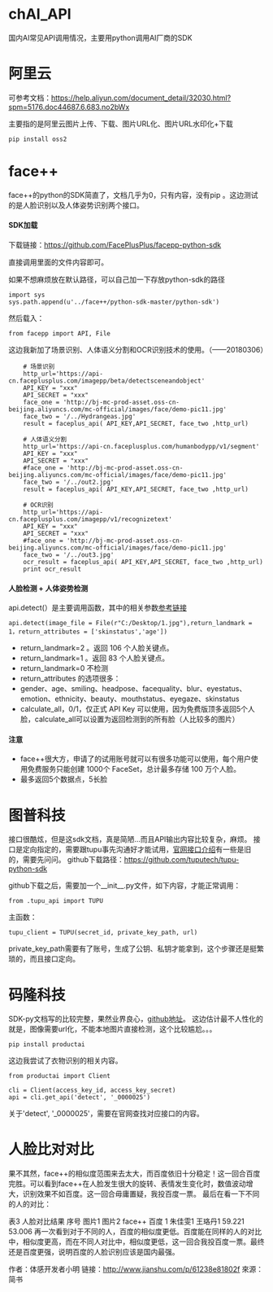# chAI_API

国内AI常见API调用情况，主要用python调用AI厂商的SDK



# 阿里云

可参考文档：https://help.aliyun.com/document_detail/32030.html?spm=5176.doc44687.6.683.no2bWx


主要指的是阿里云图片上传、下载、图片URL化、图片URL水印化+下载

```
pip install oss2
```

# face++
face++的python的SDK简直了，文档几乎为0，只有内容，没有pip 。这边测试的是人脸识别以及人体姿势识别两个接口。

#### SDK加载
下载链接：https://github.com/FacePlusPlus/facepp-python-sdk

直接调用里面的文件内容即可。

如果不想麻烦放在默认路径，可以自己加一下存放python-sdk的路径

```
import sys
sys.path.append(u'../face++/python-sdk-master/python-sdk')
```
然后载入：

```
from facepp import API, File
```

这边我新加了场景识别、人体语义分割和OCR识别技术的使用。（——20180306）
```
	# 场景识别
	http_url='https://api-cn.faceplusplus.com/imagepp/beta/detectsceneandobject'
	API_KEY = "xxx"
	API_SECRET = "xxx"
	face_one = 'http://bj-mc-prod-asset.oss-cn-beijing.aliyuncs.com/mc-official/images/face/demo-pic11.jpg'
	face_two = '/../Hydrangeas.jpg'
	result = faceplus_api( API_KEY,API_SECRET, face_two ,http_url)
	
	# 人体语义分割
	http_url='https://api-cn.faceplusplus.com/humanbodypp/v1/segment'
	API_KEY = "xxx"
	API_SECRET = "xxx"
	#face_one = 'http://bj-mc-prod-asset.oss-cn-beijing.aliyuncs.com/mc-official/images/face/demo-pic11.jpg'
	face_two = '/../out2.jpg'
	result = faceplus_api( API_KEY,API_SECRET, face_two ,http_url)

	# OCR识别
	http_url='https://api-cn.faceplusplus.com/imagepp/v1/recognizetext'
	API_KEY = "xxx"
	API_SECRET = "xxx"
	#face_one = 'http://bj-mc-prod-asset.oss-cn-beijing.aliyuncs.com/mc-official/images/face/demo-pic11.jpg'
	face_two = '/../out3.jpg'
	ocr_result = faceplus_api( API_KEY,API_SECRET, face_two ,http_url) 
	print ocr_result
```

#### 人脸检测 + 人体姿势检测
api.detect(）是主要调用函数，其中的相关参数[参考链接](https://console.faceplusplus.com.cn/documents/4888373)


```
api.detect(image_file = File(r"C:/Desktop/1.jpg"),return_landmark = 1，return_attributes = ['skinstatus','age'])
```

 - return_landmark=2 。返回 106 个人脸关键点。
 - return_landmark=1	。返回 83 个人脸关键点。
 - return_landmark=0	不检测
 - return_attributes 的选项很多：
 - gender、age、smiling、headpose、facequality、blur、eyestatus、emotion、ethnicity、beauty、mouthstatus、eyegaze、skinstatus
 - calculate_all，0/1，仅正式 API Key
   可以使用，因为免费版顶多返回5个人脸，calculate_all可以设置为返回检测到的所有脸（人比较多的图片）
   
#### 注意
 - face++很大方，申请了的试用账号就可以有很多功能可以使用，每个用户使用免费服务只能创建 1000个 FaceSet，总计最多存储 100 万个人脸。
 - 最多返回5个数据点，5长脸

# 图普科技
接口很酷炫，但是这sdk文档，真是简陋...而且API输出内容比较复杂，麻烦。
接口是定向指定的，需要跟tupu事先沟通好才能试用，[官网接口介绍](https://www.tuputech.com/api/tasks)有一些是旧的，需要先问问。
github下载路径：https://github.com/tuputech/tupu-python-sdk

github下载之后，需要加一个__init__.py文件，如下内容，才能正常调用：
```
from .tupu_api import TUPU
```

主函数：

```
tupu_client = TUPU(secret_id, private_key_path, url)
```
private_key_path需要有了账号，生成了公钥、私钥才能拿到，这个步骤还是挺繁琐的，而且接口定向。


# 码隆科技

SDK-py文档写的比较完整，果然业界良心，[github地址](https://github.com/MalongTech/productai-python-sdk)。
这边估计最不人性化的就是，图像需要url化，不能本地图片直接检测，这个比较尴尬。。。
```
pip install productai
```
这边我尝试了衣物识别的相关内容。
```
from productai import Client

cli = Client(access_key_id, access_key_secret)
api = cli.get_api('detect', '_0000025')
```
关于'detect', '_0000025'，需要在官网查找对应接口的内容。

# 人脸比对对比
果不其然，face++的相似度范围来去太大，而百度依旧十分稳定！这一回合百度完胜。可以看到face++在人脸发生很大的旋转、表情发生变化时，数值波动增大，识别效果不如百度。这一回合毋庸置疑，我投百度一票。
最后在看一下不同的人的对比：

表3	人脸对比结果
序号	图片1	图片2	face++	百度
1	朱佳雯1	王珞丹1	59.221	53.006
再一次看到对于不同的人，百度的相似度更低。百度能在同样的人的对比中，相似度更高，而在不同人对比中，相似度更低，这一回合我投百度一票。最终还是百度更强，说明百度的人脸识别应该是国内最强。

作者：体感开发者小明
链接：http://www.jianshu.com/p/61238e81802f
來源：简书

